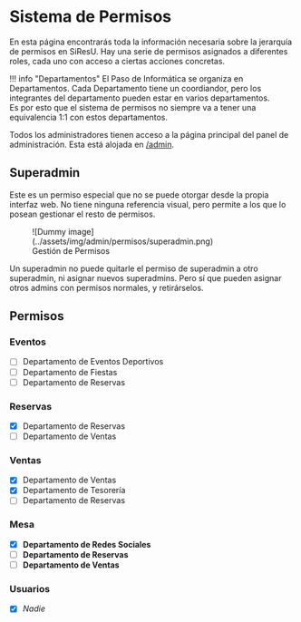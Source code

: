 # Sistema de Permisos

En esta página encontrarás toda la información necesaria sobre la jerarquía de permisos en
SiResU. Hay una serie de permisos asignados a diferentes roles, cada uno con acceso a ciertas
acciones concretas.

!!! info "Departamentos"
    El Paso de Informática se organiza en Departamentos. Cada Departamento tiene un coordiandor,
    pero los integrantes del departamento pueden estar en varios departamentos.  
    Es por esto que el sistema de permisos no siempre va a tener una equivalencia 1:1 con estos
    departamentos.

Todos los administradores tienen acceso a la página principal del panel de administración. Esta
está alojada en [/admin](https://reservas.pasoinfo.xyz/admin/).

## Superadmin

Este es un permiso especial que no se puede otorgar desde la propia interfaz web. No tiene
ninguna referencia visual, pero permite a los que lo posean gestionar el resto de permisos.

<figure markdown>
  ![Dummy image](../assets/img/admin/permisos/superadmin.png)
  <figcaption>Gestión de Permisos</figcaption>
</figure>

Un superadmin no puede quitarle el permiso de superadmin a otro superadmin, ni asignar nuevos
superadmins. Pero sí que pueden asignar otros admins con permisos normales, y retirárselos.

## Permisos

### Eventos

- [ ] Departamento de Eventos Deportivos
- [ ] Departamento de Fiestas
- [ ] Departamento de Reservas

### Reservas

- [x] Departamento de Reservas
- [ ] Departamento de Ventas

### Ventas

- [x] Departamento de Ventas
- [x] Departamento de Tesorería
- [ ] Departamento de Reservas

### Mesa

- [x] **Departamento de Redes Sociales**
- [ ] **Departamento de Reservas**
- [ ] **Departamento de Ventas**

### Usuarios

- [x] _Nadie_
